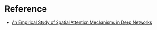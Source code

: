 # Reference
- [An Empirical Study of Spatial Attention Mechanisms in Deep Networks](https://arxiv.org/abs/1904.05873)